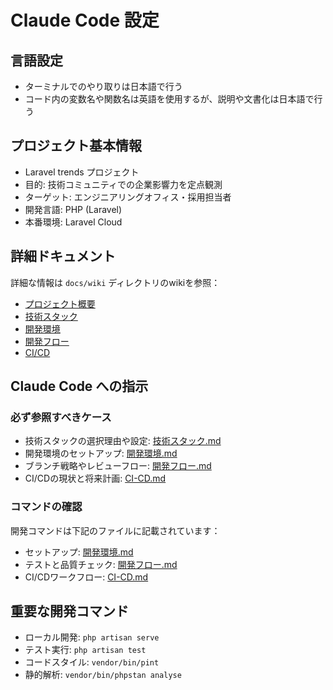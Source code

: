 # Claude Code 設定

## 言語設定
- ターミナルでのやり取りは日本語で行う
- コード内の変数名や関数名は英語を使用するが、説明や文書化は日本語で行う

## プロジェクト基本情報
- Laravel trends プロジェクト
- 目的: 技術コミュニティでの企業影響力を定点観測
- ターゲット: エンジニアリングオフィス・採用担当者
- 開発言語: PHP (Laravel)
- 本番環境: Laravel Cloud

## 詳細ドキュメント
詳細な情報は `docs/wiki` ディレクトリのwikiを参照：
- [プロジェクト概要](docs/wiki/プロジェクト概要.md)
- [技術スタック](docs/wiki/技術スタック.md)
- [開発環境](docs/wiki/開発環境.md)
- [開発フロー](docs/wiki/開発フロー.md)
- [CI/CD](docs/wiki/CI-CD.md)

## Claude Code への指示

### 必ず参照すべきケース
- 技術スタックの選択理由や設定: [技術スタック.md](docs/wiki/技術スタック.md)
- 開発環境のセットアップ: [開発環境.md](docs/wiki/開発環境.md)
- ブランチ戦略やレビューフロー: [開発フロー.md](docs/wiki/開発フロー.md)
- CI/CDの現状と将来計画: [CI-CD.md](docs/wiki/CI-CD.md)

### コマンドの確認
開発コマンドは下記のファイルに記載されています：
- セットアップ: [開発環境.md](docs/wiki/開発環境.md)
- テストと品質チェック: [開発フロー.md](docs/wiki/開発フロー.md)
- CI/CDワークフロー: [CI-CD.md](docs/wiki/CI-CD.md)

## 重要な開発コマンド
- ローカル開発: `php artisan serve`
- テスト実行: `php artisan test`
- コードスタイル: `vendor/bin/pint`
- 静的解析: `vendor/bin/phpstan analyse`